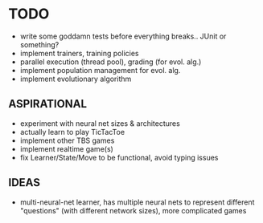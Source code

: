 TODO
====

- write some goddamn tests before everything breaks.. JUnit or something?
- implement trainers, training policies
- parallel execution (thread pool), grading (for evol. alg.)
- implement population management for evol. alg.
- implement evolutionary algorithm

ASPIRATIONAL
------------

- experiment with neural net sizes & architectures
- actually learn to play TicTacToe
- implement other TBS games
- implement realtime game(s)
- fix Learner/State/Move to be functional, avoid typing issues

IDEAS
-----

- multi-neural-net learner, has multiple neural nets to represent different "questions" (with different network sizes), more complicated games

